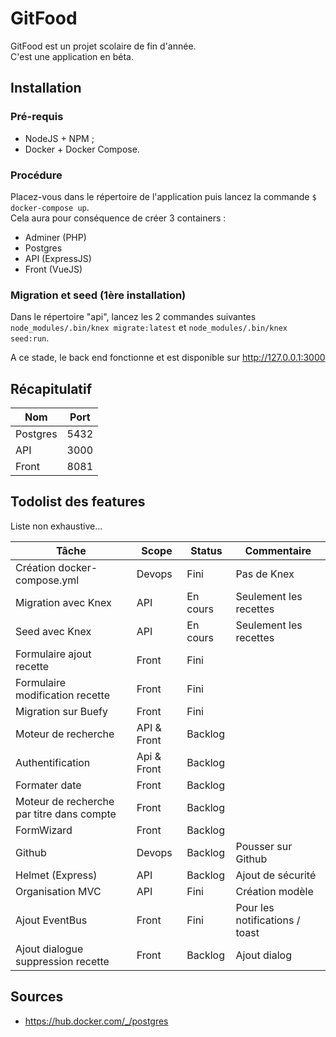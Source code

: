 # GitFood

GitFood est un projet scolaire de fin d'année.  
C'est une application en béta.

## Installation

### Pré-requis

- NodeJS + NPM ;
- Docker + Docker Compose.

### Procédure

Placez-vous dans le répertoire de l'application puis lancez la commande `$ docker-compose up`.  
Cela aura pour conséquence de créer 3 containers :

- Adminer (PHP)
- Postgres
- API (ExpressJS)
- Front (VueJS)

### Migration et seed (1ère installation)

Dans le répertoire "api", lancez les 2 commandes suivantes `node_modules/.bin/knex migrate:latest` et `node_modules/.bin/knex seed:run`.

A ce stade, le back end fonctionne et est disponible sur http://127.0.0.1:3000

## Récapitulatif

| Nom | Port |
| --- | ---- |
| Postgres | 5432 |
| API | 3000 |
| Front | 8081 |

## Todolist des features

Liste non exhaustive...

| Tâche | Scope | Status | Commentaire |
| ----- | ----- | ------ | ----------- |
| Création docker-compose.yml | Devops | Fini | Pas de Knex |
| Migration avec Knex | API | En cours | Seulement les recettes |
| Seed avec Knex | API | En cours | Seulement les recettes |
| Formulaire ajout recette | Front | Fini | |
| Formulaire modification recette | Front | Fini | |
| Migration sur Buefy | Front | Fini | |
| Moteur de recherche | API & Front | Backlog | |
| Authentification | Api & Front | Backlog | |
| Formater date | Front | Backlog | |
| Moteur de recherche par titre dans compte | Front | Backlog | |
| FormWizard | Front | Backlog | |
| Github | Devops | Backlog | Pousser sur Github |
| Helmet (Express) | API | Backlog | Ajout de sécurité |
| Organisation MVC | API | Fini | Création modèle |
| Ajout EventBus | Front | Fini | Pour les notifications / toast |
| Ajout dialogue suppression recette | Front | Backlog | Ajout dialog |

## Sources

- https://hub.docker.com/_/postgres